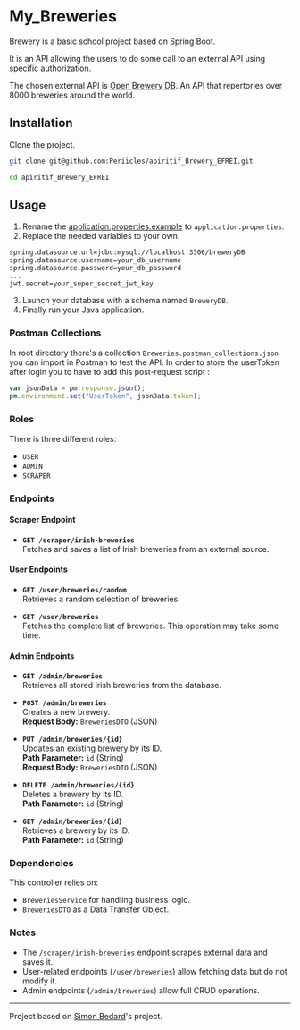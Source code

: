 # My_Breweries

Brewery is a basic school project based on Spring Boot.

It is an API allowing the users to do some call to an external API using specific authorization.

The chosen external API is [Open Brewery DB](https://www.openbrewerydb.org/). An API that repertories over 8000 breweries around the world.

## Installation

Clone the project.

```bash
git clone git@github.com:Periicles/apiritif_Brewery_EFREI.git
```
```bash
cd apiritif_Brewery_EFREI
```

## Usage

1. Rename the [application.properties.example](src/main/resources/application.properties.example) to `application.properties`.
2. Replace the needed variables to your own.
```properties
spring.datasource.url=jdbc:mysql://localhost:3306/breweryDB
spring.datasource.username=your_db_username
spring.datasource.password=your_db_password
...
jwt.secret=your_super_secret_jwt_key
```
3. Launch your database with a schema named `BreweryDB`.
4. Finally run your Java application.

### Postman Collections

In root directory there's a collection `Breweries.postman_collections.json` you can import in Postman to test the API. In order to store the userToken after login you to have to add this post-request script :
```javascript
var jsonData = pm.response.json();
pm.environment.set("UserToken", jsonData.token);
```

### Roles

There is three different roles:
- `USER`
- `ADMIN`
- `SCRAPER`

### Endpoints

#### Scraper Endpoint

- **`GET /scraper/irish-breweries`**  
  Fetches and saves a list of Irish breweries from an external source.

#### User Endpoints

- **`GET /user/breweries/random`**  
  Retrieves a random selection of breweries.

- **`GET /user/breweries`**  
  Fetches the complete list of breweries. This operation may take some time.

#### Admin Endpoints

- **`GET /admin/breweries`**  
  Retrieves all stored Irish breweries from the database.

- **`POST /admin/breweries`**  
  Creates a new brewery.  
  **Request Body:** `BreweriesDTO` (JSON)

- **`PUT /admin/breweries/{id}`**  
  Updates an existing brewery by its ID.  
  **Path Parameter:** `id` (String)  
  **Request Body:** `BreweriesDTO` (JSON)

- **`DELETE /admin/breweries/{id}`**  
  Deletes a brewery by its ID.  
  **Path Parameter:** `id` (String)

- **`GET /admin/breweries/{id}`**  
  Retrieves a brewery by its ID.  
  **Path Parameter:** `id` (String)

### Dependencies

This controller relies on:

- `BreweriesService` for handling business logic.
- `BreweriesDTO` as a Data Transfer Object.

### Notes

- The `/scraper/irish-breweries` endpoint scrapes external data and saves it.
- User-related endpoints (`/user/breweries`) allow fetching data but do not modify it.
- Admin endpoints (`/admin/breweries`) allow full CRUD operations.



---
Project based on [Simon Bedard](https://github.com/JavaKhanStudio/Spring_Exemple_Security)'s project.